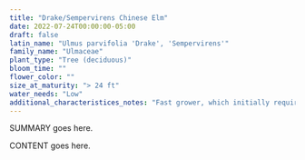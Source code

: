 ```yaml
---
title: "Drake/Sempervirens Chinese Elm"
date: 2022-07-24T00:00:00-05:00
draft: false
latin_name: "Ulmus parvifolia 'Drake', 'Sempervirens'"
family_name: "Ulmaceae"
plant_type: "Tree (deciduous)"
bloom_time: ""
flower_color: ""
size_at_maturity: "> 24 ft"
water_needs: "Low"
additional_characteristices_notes: "Fast grower, which initially requires higher maintenance."
---
```


SUMMARY goes here.

<!--more-->

CONTENT goes here.